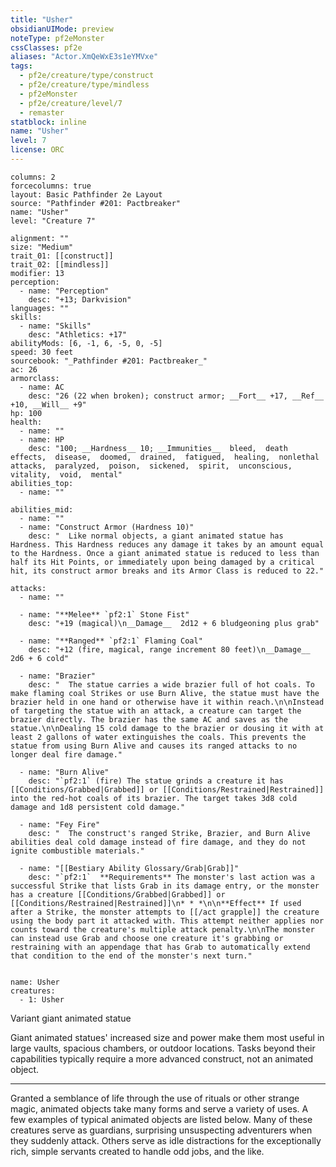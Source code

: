 ```yaml
---
title: "Usher"
obsidianUIMode: preview
noteType: pf2eMonster
cssClasses: pf2e
aliases: "Actor.XmQeWxE3s1eYMVxe" 
tags:
  - pf2e/creature/type/construct
  - pf2e/creature/type/mindless
  - pf2eMonster
  - pf2e/creature/level/7
  - remaster
statblock: inline
name: "Usher"
level: 7
license: ORC
---
```


```statblock
columns: 2
forcecolumns: true
layout: Basic Pathfinder 2e Layout
source: "Pathfinder #201: Pactbreaker"
name: "Usher"
level: "Creature 7"

alignment: ""
size: "Medium"
trait_01: [[construct]]
trait_02: [[mindless]]
modifier: 13
perception:
  - name: "Perception"
    desc: "+13; Darkvision"
languages: ""
skills:
  - name: "Skills"
    desc: "Athletics: +17"
abilityMods: [6, -1, 6, -5, 0, -5]
speed: 30 feet
sourcebook: "_Pathfinder #201: Pactbreaker_"
ac: 26
armorclass:
  - name: AC
    desc: "26 (22 when broken); construct armor; __Fort__ +17, __Ref__ +10, __Will__ +9"
hp: 100
health:
  - name: ""
  - name: HP
    desc: "100; __Hardness__ 10; __Immunities__  bleed,  death effects,  disease,  doomed,  drained,  fatigued,  healing,  nonlethal attacks,  paralyzed,  poison,  sickened,  spirit,  unconscious,  vitality,  void,  mental"
abilities_top:
  - name: ""

abilities_mid:
  - name: ""
  - name: "Construct Armor (Hardness 10)"
    desc: "  Like normal objects, a giant animated statue has Hardness. This Hardness reduces any damage it takes by an amount equal to the Hardness. Once a giant animated statue is reduced to less than half its Hit Points, or immediately upon being damaged by a critical hit, its construct armor breaks and its Armor Class is reduced to 22."

attacks:
  - name: ""

  - name: "**Melee** `pf2:1` Stone Fist"
    desc: "+19 (magical)\n__Damage__  2d12 + 6 bludgeoning plus grab"

  - name: "**Ranged** `pf2:1` Flaming Coal"
    desc: "+12 (fire, magical, range increment 80 feet)\n__Damage__  2d6 + 6 cold"

  - name: "Brazier"
    desc: "  The statue carries a wide brazier full of hot coals. To make flaming coal Strikes or use Burn Alive, the statue must have the brazier held in one hand or otherwise have it within reach.\n\nInstead of targeting the statue with an attack, a creature can target the brazier directly. The brazier has the same AC and saves as the statue.\n\nDealing 15 cold damage to the brazier or dousing it with at least 2 gallons of water extinguishes the coals. This prevents the statue from using Burn Alive and causes its ranged attacks to no longer deal fire damage."

  - name: "Burn Alive"
    desc: "`pf2:1` (fire) The statue grinds a creature it has [[Conditions/Grabbed|Grabbed]] or [[Conditions/Restrained|Restrained]] into the red-hot coals of its brazier. The target takes 3d8 cold damage and 1d8 persistent cold damage."

  - name: "Fey Fire"
    desc: "  The construct's ranged Strike, Brazier, and Burn Alive abilities deal cold damage instead of fire damage, and they do not ignite combustible materials."

  - name: "[[Bestiary Ability Glossary/Grab|Grab]]"
    desc: "`pf2:1`  **Requirements** The monster's last action was a successful Strike that lists Grab in its damage entry, or the monster has a creature [[Conditions/Grabbed|Grabbed]] or [[Conditions/Restrained|Restrained]]\n* * *\n\n**Effect** If used after a Strike, the monster attempts to [[/act grapple]] the creature using the body part it attacked with. This attempt neither applies nor counts toward the creature's multiple attack penalty.\n\nThe monster can instead use Grab and choose one creature it's grabbing or restraining with an appendage that has Grab to automatically extend that condition to the end of the monster's next turn."
 
```

```encounter-table
name: Usher
creatures:
  - 1: Usher
```


Variant giant animated statue

Giant animated statues' increased size and power make them most useful in large vaults, spacious chambers, or outdoor locations. Tasks beyond their capabilities typically require a more advanced construct, not an animated object.

* * *

Granted a semblance of life through the use of rituals or other strange magic, animated objects take many forms and serve a variety of uses. A few examples of typical animated objects are listed below. Many of these creatures serve as guardians, surprising unsuspecting adventurers when they suddenly attack. Others serve as idle distractions for the exceptionally rich, simple servants created to handle odd jobs, and the like.
